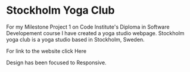# Stockholm Yoga Club

For my Milestone Project 1 on Code Institute's Diploma in Software Developement course I have created a yoga studio webpage. Stockholm yoga club is a yoga studio based in Stockholm, Sweden.

For link to the website click Here

Design has been focused to Responsive.
